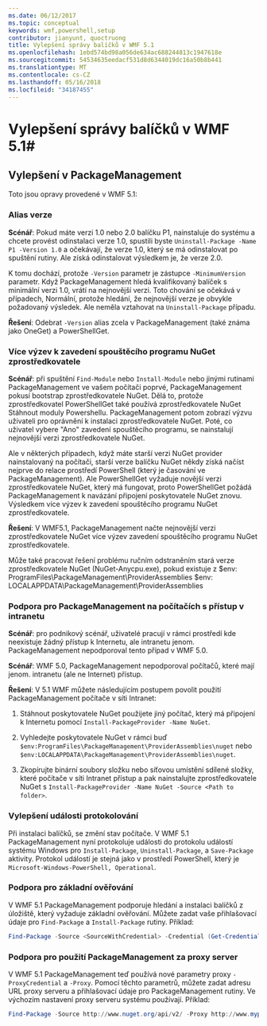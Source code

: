 ```yaml
---
ms.date: 06/12/2017
ms.topic: conceptual
keywords: wmf,powershell,setup
contributor: jianyunt, quoctruong
title: Vylepšení správy balíčků v WMF 5.1
ms.openlocfilehash: 1ebd574bd98a056de634ac688244813c1947618e
ms.sourcegitcommit: 54534635eedacf531d8d6344019dc16a50b8b441
ms.translationtype: MT
ms.contentlocale: cs-CZ
ms.lasthandoff: 05/16/2018
ms.locfileid: "34187455"
---
```

# <a name="improvements-to-package-management-in-wmf-51"></a>Vylepšení správy balíčků v WMF 5.1#

## <a name="improvements-in-packagemanagement"></a>Vylepšení v PackageManagement ##
Toto jsou opravy provedené v WMF 5.1:

### <a name="version-alias"></a>Alias verze

**Scénář**: Pokud máte verzi 1.0 nebo 2.0 balíčku P1, nainstaluje do systému a chcete provést odinstalaci verze 1.0, spustili byste `Uninstall-Package -Name P1 -Version 1.0` a očekávají, že verze 1.0, který se má odinstalovat po spuštění rutiny. Ale získá odinstalovat výsledkem je, že verze 2.0.

K tomu dochází, protože `-Version` parametr je zástupce `-MinimumVersion` parametr. Když PackageManagement hledá kvalifikovaný balíček s minimální verzi 1.0, vrátí na nejnovější verzi. Toto chování se očekává v případech, Normální, protože hledání, že nejnovější verze je obvykle požadovaný výsledek. Ale neměla vztahovat na `Uninstall-Package` případu.

**Řešení**: Odebrat `-Version` alias zcela v PackageManagement (také známa jako OneGet) a PowerShellGet.

### <a name="multiple-prompts-for-bootstrapping-the-nuget-provider"></a>Více výzev k zavedení spouštěcího programu NuGet zprostředkovatele

**Scénář**: při spuštění `Find-Module` nebo `Install-Module` nebo jinými rutinami PackageManagement ve vašem počítači poprvé, PackageManagement pokusí bootstrap zprostředkovatele NuGet. Dělá to, protože zprostředkovatel PowerShellGet také používá zprostředkovatele NuGet Stáhnout moduly Powershellu. PackageManagement potom zobrazí výzvu uživateli pro oprávnění k instalaci zprostředkovatele NuGet. Poté, co uživatel vybere "Ano" zavedení spouštěcího programu, se nainstalují nejnovější verzi zprostředkovatele NuGet.

Ale v některých případech, když máte starší verzi NuGet provider nainstalovaný na počítači, starší verze balíčku NuGet někdy získá načíst nejprve do relace prostředí PowerShell (který je časování ve PackageManagement). Ale PowerShellGet vyžaduje novější verzi zprostředkovatele NuGet, který má fungovat, proto PowerShellGet požádá PackageManagement k navázání připojení poskytovatele NuGet znovu. Výsledkem více výzev k zavedení spouštěcího programu NuGet zprostředkovatele.

**Řešení**: V WMF5.1, PackageManagement načte nejnovější verzi zprostředkovatele NuGet více výzev zavedení spouštěcího programu NuGet zprostředkovatele.

Může také pracovat řešení problému ručním odstraněním stará verze zprostředkovatele NuGet (NuGet-Anycpu.exe), pokud existuje z $env: ProgramFiles\PackageManagement\ProviderAssemblies $env: LOCALAPPDATA\PackageManagement\ProviderAssemblies


### <a name="support-for-packagemanagement-on-computers-with-intranet-access-only"></a>Podpora pro PackageManagement na počítačích s přístup v intranetu

**Scénář**: pro podnikový scénář, uživatelé pracují v rámci prostředí kde neexistuje žádný přístup k Internetu, ale intranetu jenom. PackageManagement nepodporoval tento případ v WMF 5.0.

**Scénář**: WMF 5.0, PackageManagement nepodporoval počítačů, které mají jenom. intranetu (ale ne Internet) přístup.

**Řešení**: V 5.1 WMF můžete následujícím postupem povolit použití PackageManagement počítače v síti Intranet:

1. Stáhnout poskytovatele NuGet použijete jiný počítač, který má připojení k Internetu pomocí `Install-PackageProvider -Name NuGet`.

2. Vyhledejte poskytovatele NuGet v rámci buď `$env:ProgramFiles\PackageManagement\ProviderAssemblies\nuget` nebo `$env:LOCALAPPDATA\PackageManagement\ProviderAssemblies\nuget`.

3. Zkopírujte binární soubory složku nebo síťovou umístění sdílené složky, které počítače v síti Intranet přístup a pak nainstalujte zprostředkovatele NuGet s `Install-PackageProvider -Name NuGet -Source <Path to folder>`.


### <a name="event-logging-improvements"></a>Vylepšení události protokolování

Při instalaci balíčků, se změní stav počítače. V WMF 5.1 PackageManagement nyní protokoluje události do protokolu událostí systému Windows pro `Install-Package`, `Uninstall-Package`, a `Save-Package` aktivity. Protokol událostí je stejná jako v prostředí PowerShell, který je `Microsoft-Windows-PowerShell, Operational`.

### <a name="support-for-basic-authentication"></a>Podpora pro základní ověřování

V WMF 5.1 PackageManagement podporuje hledání a instalaci balíčků z úložiště, který vyžaduje základní ověřování. Můžete zadat vaše přihlašovací údaje pro `Find-Package` a `Install-Package` rutiny. Příklad:

``` PowerShell
Find-Package -Source <SourceWithCredential> -Credential (Get-Credential)
```
### <a name="support-for-using-packagemanagement-behind-a-proxy"></a>Podpora pro použití PackageManagement za proxy server

V WMF 5.1 PackageManagement teď používá nové parametry proxy `-ProxyCredential` a `-Proxy`. Pomocí těchto parametrů, můžete zadat adresu URL proxy serveru a přihlašovací údaje pro PackageManagement rutiny. Ve výchozím nastavení proxy serveru systému používají. Příklad:

``` PowerShell
Find-Package -Source http://www.nuget.org/api/v2/ -Proxy http://www.myproxyserver.com -ProxyCredential (Get-Credential)
```
